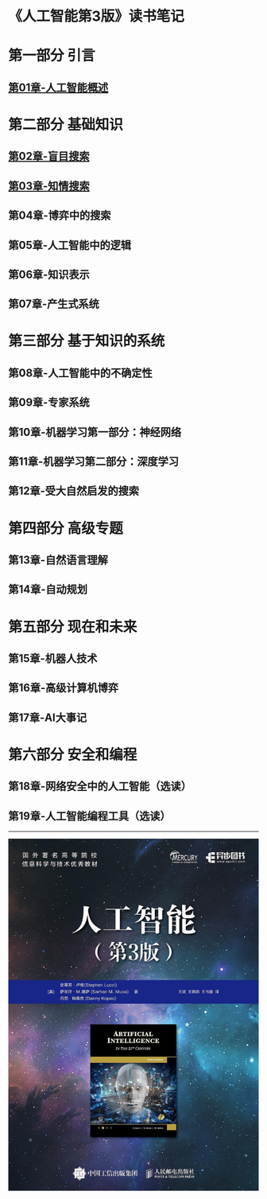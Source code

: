 # 《人工智能第3版》读书笔记

# 第一部分 引言

## [第01章-人工智能概述](第01章-人工智能概述.md)

# 第二部分 基础知识

## [第02章-盲目搜索](第02章-盲目搜索.md)
## [第03章-知情搜索](第03章-知情搜索.md)
## 第04章-博弈中的搜索
## 第05章-人工智能中的逻辑
## 第06章-知识表示
## 第07章-产生式系统

# 第三部分 基于知识的系统

## 第08章-人工智能中的不确定性
## 第09章-专家系统
## 第10章-机器学习第一部分：神经网络
## 第11章-机器学习第二部分：深度学习
## 第12章-受大自然启发的搜索

# 第四部分 高级专题

## 第13章-自然语言理解
## 第14章-自动规划

# 第五部分 现在和未来

## 第15章-机器人技术
## 第16章-高级计算机博弈
## 第17章-AI大事记

# 第六部分 安全和编程

## 第18章-网络安全中的人工智能（选读）
## 第19章-人工智能编程工具（选读） 


***

![人工智能-第3版-封面](./images/人工智能-第3版-封面.jpg)
